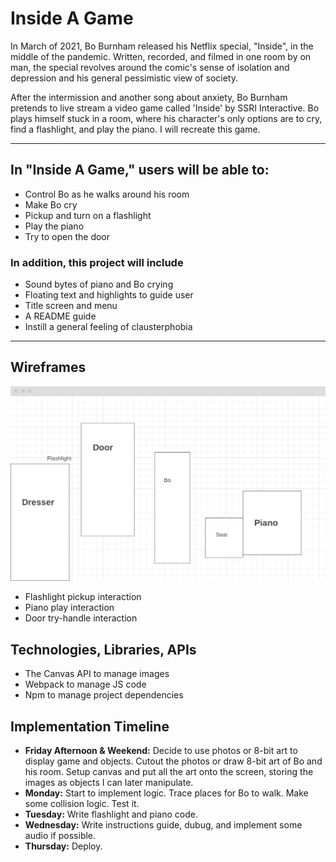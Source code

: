 # Inside A Game

In March of 2021, Bo Burnham released his Netflix 
special, "Inside", in the middle of the pandemic. 
Written, recorded, and filmed in one room by on man, 
the special revolves around the comic's sense of isolation 
and depression and his general pessimistic view of society.

After the intermission and another song about anxiety,
Bo Burnham pretends to live stream a video game called 
'Inside' by SSRI Interactive. Bo plays himself stuck in
a room, where his character's only options are to cry,
find a flashlight, and play the piano. I will recreate
this game. 

---

## In "Inside A Game," users will be able to:

- Control Bo as he walks around his room
- Make Bo cry
- Pickup and turn on a flashlight
- Play the piano
- Try to open the door

### In addition, this project will include

- Sound bytes of piano and Bo crying
- Floating text and highlights to guide user
- Title screen and menu
- A README guide
- Instill a general feeling of clausterphobia  

---

## Wireframes

![Inside A Game Wireframe](./wf.png "Inside A Game Wireframe")
- Flashlight pickup interaction
- Piano play interaction 
- Door try-handle interaction

## Technologies, Libraries, APIs
- The Canvas API to manage images 
- Webpack to manage JS code
- Npm to manage project dependencies 

## Implementation Timeline
- **Friday Afternoon & Weekend:** Decide to use photos or 8-bit art to display game and objects. Cutout the photos or draw 8-bit art of Bo and his room. Setup canvas and put all the art onto the screen, storing the images as objects I can later manipulate.
- **Monday:** Start to implement logic. Trace places for Bo to walk. Make some collision logic. Test it. 
- **Tuesday:** Write flashlight and piano code.
- **Wednesday:** Write instructions guide, dubug, and implement some audio if possible.
- **Thursday:** Deploy.